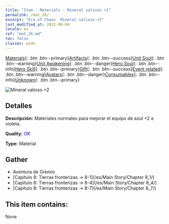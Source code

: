 ```yaml
---
title: "Item - Materials - Mineral valioso +2"
permalink: /mat_26/
excerpt: "Era of Chaos  Mineral valioso +2"
last_modified_at: 2021-08-04
locale: es
ref: "mat_26.md"
toc: false
classes: wide
---
```

 [Materials](/ItemsES/){: .btn .btn--primary}[Artifacts](/ItemsES/Artifacts/){: .btn .btn--success}[Unit Soul](/ItemsES/UnitSoul/){: .btn .btn--warning}[Unit Awakening](/ItemsES/UnitAwakening/){: .btn .btn--danger}[Hero Soul](/ItemsES/HeroSoul/){: .btn .btn--info}[Hero Skill](/ItemsES/HeroSkill/){: .btn .btn--primary}[Gift](/ItemsES/Gift/){: .btn .btn--success}[Event related](/ItemsES/Events/){: .btn .btn--warning}[Avatars](/ItemsES/Avatars/){: .btn .btn--danger}[Consumables](/ItemsES/Consumables/){: .btn .btn--info}[Unknown](/ItemsES/Unknown/){: .btn .btn--primary}

 ![Mineral valioso +2](/images/t/i_cailiao_kuangshi1.png)

## Detalles
 **Descripción:** Materiales normales para mejorar el equipo de azul +2 a violeta.

 **Quality:** <span style="color: #0000CD">OK</span>

 **Type:** Material

## Gather

*    Aventura de Gremio 
*    [Capítulo 8: Tierras fronterizas -> 8-1](/es/Main Story/Chapter 8_1/) 
*    [Capítulo 8: Tierras fronterizas -> 8-4](/es/Main Story/Chapter 8_4/) 
*    [Capítulo 8: Tierras fronterizas -> 8-7](/es/Main Story/Chapter 8_7/) 

## This item contains:

  None

